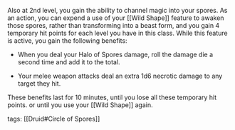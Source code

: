 Also at 2nd level, you gain the ability to channel magic into your spores. As an action, you can expend a use of your [[Wild Shape]] feature to awaken those spores, rather than transforming into a beast form, and you gain 4 temporary hit points for each level you have in this class. While this feature is active, you gain the following benefits:

-   When you deal your Halo of Spores damage, roll the damage die a second time and add it to the total.

-   Your melee weapon attacks deal an extra 1d6 necrotic damage to any target they hit.

These benefits last for 10 minutes, until you lose all these temporary hit points. or until you use your [[Wild Shape]] again.

tags: [[Druid#Circle of Spores]]